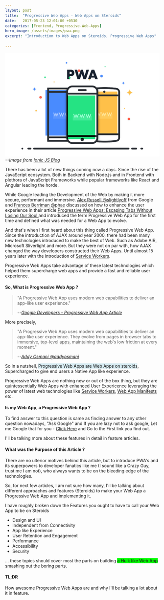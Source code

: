 ```yaml
---
layout: post
title:  "Progressive Web Apps - Web Apps on Steroids"
date:   2017-05-23 12:01:00 +0530
categories: [Frontend, Progressive-Web-Apps]
hero_image: /assets/images/pwa.png
excerpt: "Introduction to Web Apps on Steroids, Progressive Web Apps"

---
```


![Progressive Web App](/assets/images/pwa.png)
<cite >--Image from [Ionic JS Blog](http://blog.ionic.io/what-is-a-progressive-web-app/)</cite>


There has been a lot of new things coming now a days. Since the rise of the JavaScript ecosystem. Both in Backend with Node.js and in Frontend with plethora of JavaScript Frameworks while popular frameworks like React and Angular leading the horde.

While Google leading the Development of the Web by making it more secure, performant and immersive. [Alex Russell @slightlyoff](https://github.com/slightlyoff) from Google and [Frances Berriman @phae](https://github.com/phae) discussed on how to enhance the user experience in their article [ Progressive Web Apps: Escaping Tabs Without Losing Our Soul ](https://infrequently.org/2015/06/progressive-apps-escaping-tabs-without-losing-our-soul/) and introduced the term Progressive Web App for the first time and defined what was needed for a Web App to evolve.

And that's when I first heard about this thing called Progressive Web App. Since the introduction of AJAX around year 2000, there had been many new technologies introduced to make the best of Web. Such as Adobe AIR, Microsoft Sliverlight and more. But they were not on par with, how AJAX changed the way developers constructed their Web Apps. Until almost 15 years later with the introduction of [Service Workers](https://developers.google.com/web/fundamentals/getting-started/primers/service-workers#what_is_a_service_worker).

Progressive Web Apps take advantage of these latest technologies which helped them supercharge web apps and provide a fast and reliable user experience.

#### So, What is Progressive Web App ?


> "A Progressive Web App uses modern web capabilities to deliver an app-like user experience."
>
> --<cite>[Google Developers - Progressive Web App Article](https://developers.google.com/web/progressive-web-apps/?hl=en)</cite>

More precisely,

> "A Progressive Web App uses modern web capabilities to deliver an app-like user experience. They evolve from pages in browser tabs to immersive, top-level apps, maintaining the web's low friction at every moment."
>
> --<cite>[Addy Osmani @addyosmani](https://github.com/addyosmani)</cite>

So in a nutshell, <span style="background-color: #d6ebf2">Progressive Web Apps are Web Apps on steroids</span>, Supercharged to give end users a Native App like experience.

Progressive Web Apps are nothing new or out of the box thing, but they are quintessentially Web Apps with enhanced User Expericence leveraging the power of latest web technologies like [Service Workers](https://developers.google.com/web/fundamentals/getting-started/primers/service-workers#what_is_a_service_worker), [Web App Manifests](https://developers.google.com/web/fundamentals/engage-and-retain/web-app-manifest/) etc.

#### Is my Web App, a Progressive Web App ?

To find answer to this question is same as finding answer to any other question nowadays, "Ask Google" and If you are lazy not to ask google, Let me Google that for you - [Click Here](http://letmegooglethat.com/?q=progressive+web+app+checklist) and Go to the First link you find out.

I'll be talking more about these features in detail in feature articles.


#### What was the Purpose of this Article ?

There are no ulterior motives behind this article, but to introduce PWA's and its superpowers to developer fanatics like me (I sound like a Crazy Guy, trust me I am not), who always wants to be on the bleeding edge of the technologies.

So, for next few articles, I am not sure how many, I'll be talking about different approaches and features (Steroids) to make your Web App a Progressive Web App and implementing it.

I have roughly broken down the Features you ought to have to call your Web App to be on Steroids

- Design and UI
- Independent from Connectivity
- App like Experience
- User Retention and Engagement
- Performance
- Accessibility
- Security

... these topics should cover most the parts on building <span style="background-color: #00FF00">a Hulk like Web App</span> smashing out the boring parts.

#### TL;DR

How awesome Progressive Web Apps are and why I'll be talking a lot about it in feature.



